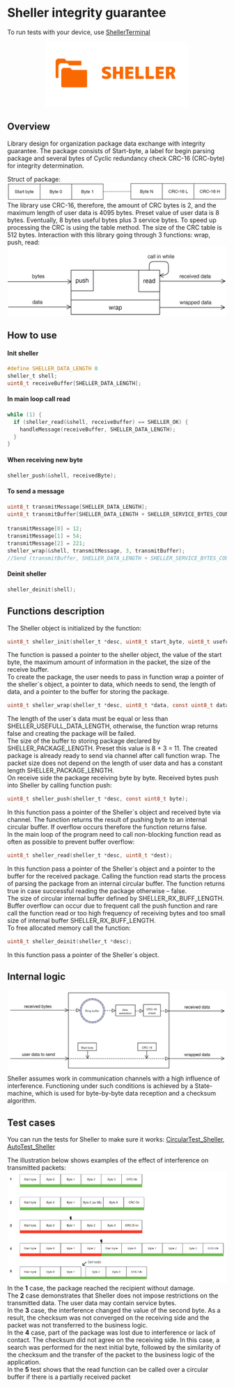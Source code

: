 # Sheller integrity guarantee
To run tests with your device, use [ShellerTerminal](https://github.com/VNovytskyi/ShellerTerminal)
<p align="center">
  <img src="logo.png">
</p>

## Overview
Library design for organization package data exchange with  integrity guarantee.
The package consists of Start-byte, a label for begin parsing 
package and several bytes of Cyclic redundancy check CRC-16 (CRC-byte) for integrity determination. <br>

Struct of package:
![Struct of the package](Schemes/Scheme3.PNG)
The library use CRC-16, therefore, the amount of CRC bytes is 2, and the maximum length of user data is 4095 bytes. 
Preset value of user data is 8 bytes. Eventually, 8 bytes useful bytes plus 3 service bytes. To speed up processing the CRC is using the table method.
The size of the CRC table is 512 bytes. Interaction with this library going through 3 functions: wrap, push, read:
![Struct of the package](Schemes/Scheme1.PNG)

## How to use
#### Init sheller
```c
#define SHELLER_DATA_LENGTH 8
sheller_t shell;
uint8_t receiveBuffer[SHELLER_DATA_LENGTH];
```
#### In main loop call read
```c
while (1) {
  if (sheller_read(&shell, receiveBuffer) == SHELLER_OK) {
    handleMessage(receiveBuffer, SHELLER_DATA_LENGTH);
  }
}
```
#### When receiving new byte
```c
sheller_push(&shell, receivedByte);
```
#### To send a message
```c
uint8_t transmitMessage[SHELLER_DATA_LENGTH];
uint8_t transmitBuffer[SHELLER_DATA_LENGTH + SHELLER_SERVICE_BYTES_COUNT];

transmitMessage[0] = 12;
transmitMessage[1] = 54;
transmitMessage[2] = 221;
sheller_wrap(&shell, transmitMessage, 3, transmitBuffer);
//Send (transmitBuffer, SHELLER_DATA_LENGTH + SHELLER_SERVICE_BYTES_COUNT)
```
#### Deinit sheller
```c
sheller_deinit(shell);
```
## Functions description
The Sheller object is initialized by the function:
```c
uint8_t sheller_init(sheller_t *desc, uint8_t start_byte, uint8_t usefull_data_length, uint16_t rx_buff_length);
```
The function is passed a pointer to the sheller object, the value of the start byte, the maximum amount of information in the packet, the size of the receive buffer.<br>
To create the package, the user needs to pass in function wrap a pointer of the sheller`s object, a pointer to data, which needs to send, the length of data, and a pointer to the buffer for storing the package.
```c
uint8_t sheller_wrap(sheller_t *desc, uint8_t *data, const uint8_t data_length, uint8_t *dest);
```
The length of the user`s data must be equal or less than SHELLER_USEFULL_DATA_LENGTH, otherwise, the function wrap returns false and creating the package will be failed. <br>
The size of the buffer to storing package declared by SHELLER_PACKAGE_LENGTH. Preset this value is 8 + 3 = 11. The created package is already ready to send via channel after call function wrap. The packet size does not depend on the length of user data and has a constant length SHELLER_PACKAGE_LENGTH. <br>
On receive side the package receiving byte by byte. Received bytes push into Sheller by calling function push:
```c
uint8_t sheller_push(sheller_t *desc, const uint8_t byte);
```
In this function pass a pointer of the Sheller`s object and received byte via channel. The function returns the result of pushing byte to an internal circular buffer. If overflow occurs therefore the function returns false.<br>
In the main loop of the program need to call non-blocking function read as often as possible to prevent buffer overflow:
```c
uint8_t sheller_read(sheller_t *desc, uint8_t *dest);
```
In this function pass a pointer of the Sheller`s object and a pointer to the buffer for the received package. Calling the function read starts the process of parsing the package from an internal circular buffer. The function returns true in case successful reading the package otherwise – false.<br>
The size of circular internal buffer defined by SHELLER_RX_BUFF_LENGTH.<br>
Buffer overflow can occur due to frequent call the push function and rare call the function read or too high frequency of receiving bytes and too small size of internal buffer SHELLER_RX_BUFF_LENGTH.<br>
To free allocated memory call the function:
```c
uint8_t sheller_deinit(sheller_t *desc);
```
In this function pass a pointer of the Sheller`s object.


## Internal logic
![Struct of the package](Schemes/Scheme2.PNG)
Sheller assumes work in communication channels with a high influence of interference. Functioning under such conditions is achieved by a State-machine, which is used for byte-by-byte data reception and a checksum algorithm. <br>

## Test cases
You can run the tests for Sheller to make sure it works: [CircularTest_Sheller](https://github.com/VNovytskyi/CircularTest_Sheller), [AutoTest_Sheller](https://github.com/VNovytskyi/AutoTest_Sheller)

The illustration below shows examples of the effect of interference on transmitted packets:
![Struct of the package](Schemes/Scheme4.PNG)
In the <b>1</b> case, the package reached the recipient without damage.<br>
The <b>2</b> case demonstrates that Sheller does not impose restrictions on the transmitted data. The user data may contain service bytes.<br>
In the <b>3</b> case, the interference changed the value of the second byte. As a result, the checksum was not converged on the receiving side and the packet was not transferred to the business logic.<br>
In the <b>4</b> case, part of the package was lost due to interference or lack of contact. The checksum did not agree on the receiving side. In this case, a search was performed for the next initial byte, followed by the similarity of the checksum and the transfer of the packet to the business logic of the application.<br> 
In the <b>5</b>  test shows that the read function can be called over a circular buffer if there is a partially received packet
